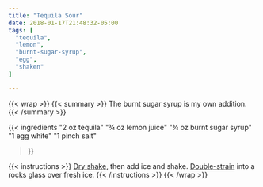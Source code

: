 ```yaml
---
title: "Tequila Sour"
date: 2018-01-17T21:48:32-05:00
tags: [
  "tequila",
  "lemon",
  "burnt-sugar-syrup",
  "egg",
  "shaken"
]

---
```

{{< wrap >}}
{{< summary >}}
The burnt sugar syrup is my own addition. 
{{< /summary >}}


{{< ingredients
  "2 oz tequila"
  "¾ oz lemon juice"
  "¾ oz burnt sugar syrup"
  "1 egg white"
  "1 pinch salt"
>}}


{{< instructions >}}
[Dry shake](/techniques/shaking/#dry-shaking), then add ice and shake. [Double-strain](/techniques/straining/#double-straining) into a rocks glass over fresh ice.
{{< /instructions >}}
{{< /wrap >}}
